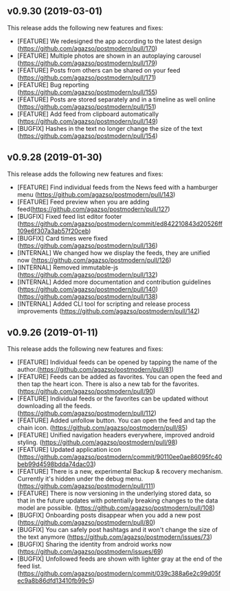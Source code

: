## v0.9.30 (2019-03-01)

This release adds the following new features and fixes:

- [FEATURE] We redesigned the app according to the latest design (https://github.com/agazso/postmodern/pull/170)
- [FEATURE] Multiple photos are shown in an autoplaying carousel (https://github.com/agazso/postmodern/pull/179)
- [FEATURE] Posts from others can be shared on your feed (https://github.com/agazso/postmodern/pull/171)
- [FEATURE] Bug reporting (https://github.com/agazso/postmodern/pull/155)
- [FEATURE] Posts are stored separately and in a timeline as well online (https://github.com/agazso/postmodern/pull/151)
- [FEATURE] Add feed from clipboard automatically (https://github.com/agazso/postmodern/pull/149)
- [BUGFIX] Hashes in the text no longer change the size of the text (https://github.com/agazso/postmodern/pull/154)

## v0.9.28 (2019-01-30)

This release adds the following new features and fixes:

- [FEATURE] Find individual feeds from the News feed with a hamburger menu
(https://github.com/agazso/postmodern/pull/143)
- [FEATURE] Feed preview when you are adding feed(https://github.com/agazso/postmodern/pull/127)
- [BUGFIX] Fixed feed list editor footer (https://github.com/agazso/postmodern/commit/ed842210843d20526ff109e6f307a3ab57f20ceb)
- [BUGFIX] Card times were fixed (https://github.com/agazso/postmodern/pull/136)
- [INTERNAL] We changed how we display the feeds, they are unified now (https://github.com/agazso/postmodern/pull/126)
- [INTERNAL] Removed immutable-js (https://github.com/agazso/postmodern/pull/132)
- [INTERNAL] Added more documentation and contribution guidelines (https://github.com/agazso/postmodern/pull/140) (https://github.com/agazso/postmodern/pull/138)
- [INTERNAL] Added CLI tool for scripting and release process improvements (https://github.com/agazso/postmodern/pull/142)


## v0.9.26 (2019-01-11)

This release adds the following new features and fixes:

- [FEATURE] Individual feeds can be opened by tapping the name of the author.(https://github.com/agazso/postmodern/pull/81)
- [FEATURE] Feeds can be added as favorites. You can open the feed and then tap the heart icon. There is also a new tab for the favorites. (https://github.com/agazso/postmodern/pull/90)
- [FEATURE] Individual feeds or the favorites can be updated without downloading all the feeds. (https://github.com/agazso/postmodern/pull/112)
- [FEATURE] Added unfollow button. You can open the feed and tap the chain icon. (https://github.com/agazso/postmodern/pull/85)
- [FEATURE] Unified navigation headers everywhere, improved android styling. (https://github.com/agazso/postmodern/pull/98)
- [FEATURE] Updated application icon
(https://github.com/agazso/postmodern/commit/90110ee0ae86095fc40beb99d4598bdda74dac03)
- [FEATURE] There is a new, experimental Backup & recovery mechanism. Currently it's hidden under the debug menu. (https://github.com/agazso/postmodern/pull/111)
- [FEATURE] There is now versioning in the underlying stored data, so that in the future updates with potentially breaking changes to the data model are possible. (https://github.com/agazso/postmodern/pull/108)
- [BUGFIX] Onboarding posts disappear when you add a new post (https://github.com/agazso/postmodern/pull/80)
- [BUGFIX] You can safely post hashtags and it won't change the size of the text anymore (https://github.com/agazso/postmodern/issues/73)
- [BUGFIX] Sharing the identity from android works now (https://github.com/agazso/postmodern/issues/69)
- [BUGFIX] Unfollowed feeds are shown with lighter gray at the end of the feed list. (https://github.com/agazso/postmodern/commit/039c388a6e2c99d05fec9a8b86dfd13410fb99c5)
